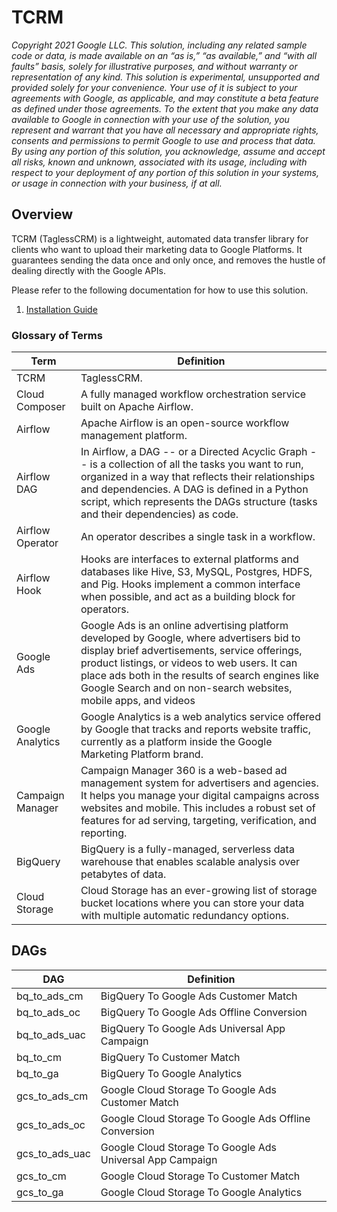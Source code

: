 # TCRM

_Copyright 2021 Google LLC. This solution, including any related sample code or
data, is made available on an “as is,” “as available,” and “with all faults”
basis, solely for illustrative purposes, and without warranty or representation
of any kind. This solution is experimental, unsupported and provided solely for
your convenience. Your use of it is subject to your agreements with Google, as
applicable, and may constitute a beta feature as defined under those agreements.
To the extent that you make any data available to Google in connection with your
use of the solution, you represent and warrant that you have all necessary and
appropriate rights, consents and permissions to permit Google to use and process
that data. By using any portion of this solution, you acknowledge, assume and
accept all risks, known and unknown, associated with its usage, including with
respect to your deployment of any portion of this solution in your systems, or
usage in connection with your business, if at all._

## Overview

TCRM (TaglessCRM) is a lightweight, automated data transfer library for clients who want to upload their marketing data to Google Platforms. It guarantees sending the data once and only once, and removes the hustle of dealing directly with the Google APIs.

Please refer to the following documentation for how to use this solution.

1.  [Installation Guide](./docs/install-guide.md)


### Glossary of Terms

Term                                                                        | Definition
--------------------------------------------------------------------------- | ----------
TCRM                                                                        | TaglessCRM.
Cloud Composer                                                              | A fully managed workflow orchestration service built on Apache Airflow.
Airflow                                                                     | Apache Airflow is an open-source workflow management platform.
Airflow DAG                                                                 | In Airflow, a DAG -- or a Directed Acyclic Graph -- is a collection of all the tasks you want to run, organized in a way that reflects their relationships and dependencies. A DAG is defined in a Python script, which represents the DAGs structure (tasks and their dependencies) as code.
Airflow Operator                                                            | An operator describes a single task in a workflow.
Airflow Hook                                                                | Hooks are interfaces to external platforms and databases like Hive, S3, MySQL, Postgres, HDFS, and Pig. Hooks implement a common interface when possible, and act as a building block for operators.
Google Ads                                                                  | Google Ads is an online advertising platform developed by Google, where advertisers bid to display brief advertisements, service offerings, product listings, or videos to web users. It can place ads both in the results of search engines like Google Search and on non-search websites, mobile apps, and videos
Google Analytics                                                            | Google Analytics is a web analytics service offered by Google that tracks and reports website traffic, currently as a platform inside the Google Marketing Platform brand.
Campaign Manager                                                            | Campaign Manager 360 is a web-based ad management system for advertisers and agencies. It helps you manage your digital campaigns across websites and mobile. This includes a robust set of features for ad serving, targeting, verification, and reporting.
BigQuery                                                                    | BigQuery is a fully-managed, serverless data warehouse that enables scalable analysis over petabytes of data.
Cloud Storage                                                               | Cloud Storage has an ever-growing list of storage bucket locations where you can store your data with multiple automatic redundancy options.

## DAGs

DAG            | Definition
-------------- | ----------
bq_to_ads_cm   | BigQuery To Google Ads Customer Match
bq_to_ads_oc   | BigQuery To Google Ads Offline Conversion
bq_to_ads_uac  | BigQuery To Google Ads Universal App Campaign
bq_to_cm       | BigQuery To Customer Match
bq_to_ga       | BigQuery To Google Analytics
gcs_to_ads_cm  | Google Cloud Storage To Google Ads Customer Match
gcs_to_ads_oc  | Google Cloud Storage To Google Ads Offline Conversion
gcs_to_ads_uac | Google Cloud Storage To Google Ads Universal App Campaign
gcs_to_cm      | Google Cloud Storage To Customer Match
gcs_to_ga      | Google Cloud Storage To Google Analytics

